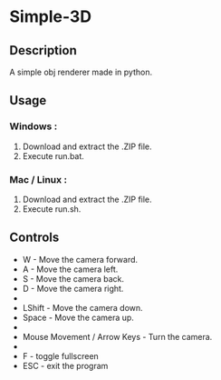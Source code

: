 # Simple-3D
## Description
A simple obj renderer made in python.

## Usage
### Windows : 
  1. Download and extract the .ZIP file.
  2. Execute run.bat.
### Mac / Linux :
  1. Download and extract the .ZIP file.
  2. Execute run.sh.

## Controls
- W - Move the camera forward.
- A - Move the camera left.
- S - Move the camera back.
- D - Move the camera right.
- 
- LShift - Move the camera down.
- Space - Move the camera up.
- 
- Mouse Movement / Arrow Keys - Turn the camera.
- 
- F - toggle fullscreen
- ESC - exit the program
